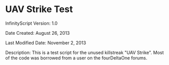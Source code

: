 # UAV Strike Test

InfinityScript Version: 1.0

Date Created: August 26, 2013

Last Modified Date: November 2, 2013

Description:
This is a test script for the unused killstreak "UAV Strike". Most of the code was borrowed from a user on the fourDeltaOne forums.
